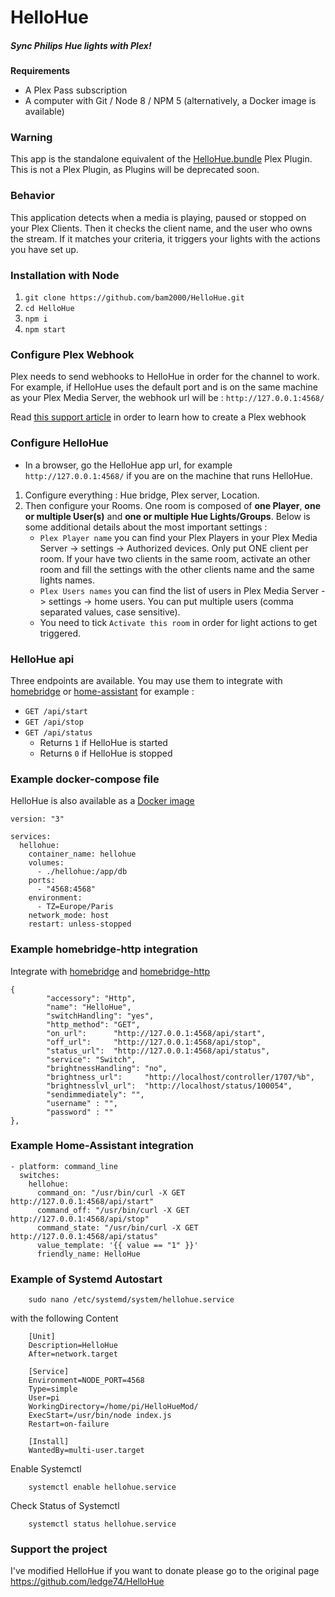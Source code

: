 # HelloHue 

##### Sync Philips Hue lights with Plex!

**Requirements**

 - A Plex Pass subscription
 - A computer with Git / Node 8 / NPM 5 (alternatively, a Docker image is available)
 
### Warning

This app is the standalone equivalent of the [HelloHue.bundle](https://github.com/ledge74/HelloHue.bundle) Plex Plugin. This is not a Plex Plugin, as Plugins will be deprecated soon.

### Behavior

This application detects when a media is playing, paused or stopped on your Plex Clients. Then it checks the client name, and the user who owns the stream. If it matches your criteria, it triggers your lights with the actions you have set up.

### Installation with Node

 1. `git clone https://github.com/bam2000/HelloHue.git`
 2. `cd HelloHue`
 3. `npm i`
 4. `npm start`

### Configure Plex Webhook

Plex needs to send webhooks to HelloHue in order for the channel to work. For example, if HelloHue uses the default port and is on the same machine as your Plex Media Server, the webhook url will be :
`http://127.0.0.1:4568/`

Read [this support article](https://support.plex.tv/articles/115002267687-webhooks/) in order to learn how to create a Plex webhook

### Configure HelloHue

 - In a browser, go the HelloHue app url, for example `http://127.0.0.1:4568/` if you are on the machine that runs HelloHue.
 1. Configure everything : Hue bridge, Plex server, Location.
2. Then configure your Rooms. One room is composed of **one Player**, **one or multiple User(s)** and **one or multiple Hue Lights/Groups**. Below is some additional details about the most important settings :
	 - `Plex Player name` you can find your Plex Players in your Plex Media Server -> settings -> Authorized devices. Only put ONE client per room. If your have two clients in the same room, activate an other room and fill the settings with the other clients name and the same lights names.
	 - `Plex Users names` you can find the list of users in Plex Media Server -> settings -> home users. You can put multiple users (comma separated values, case sensitive).
	 - You need to tick `Activate this room` in order for light actions to get triggered.

### HelloHue api

Three endpoints are available. You may use them to integrate with [homebridge](https://github.com/nfarina/homebridge) or [home-assistant](https://www.home-assistant.io/) for example :

 - `GET /api/start`
 - `GET /api/stop`
 - `GET /api/status`
	 - Returns `1` if HelloHue is started
	 - Returns `0` if HelloHue is stopped

### Example docker-compose file

HelloHue is also available as a [Docker image](https://hub.docker.com/r/ledge74/hellohue/)

    version: "3"
    
    services:
      hellohue:
        container_name: hellohue
        volumes:
          - ./hellohue:/app/db
        ports:
          - "4568:4568"
        environment:
          - TZ=Europe/Paris
        network_mode: host
        restart: unless-stopped

### Example homebridge-http integration
Integrate with [homebridge](https://github.com/nfarina/homebridge) and [homebridge-http](https://github.com/rudders/homebridge-http)

	{
        	"accessory": "Http",
        	"name": "HelloHue",
        	"switchHandling": "yes",
        	"http_method": "GET",
        	"on_url":      "http://127.0.0.1:4568/api/start",
        	"off_url":     "http://127.0.0.1:4568/api/stop",
        	"status_url":  "http://127.0.0.1:4568/api/status",
        	"service": "Switch",
        	"brightnessHandling": "no",
        	"brightness_url":     "http://localhost/controller/1707/%b",
        	"brightnesslvl_url":  "http://localhost/status/100054",
        	"sendimmediately": "",
        	"username" : "",
        	"password" : ""                     
	},

### Example Home-Assistant integration

    - platform: command_line
      switches:
        hellohue:
          command_on: "/usr/bin/curl -X GET http://127.0.0.1:4568/api/start"
          command_off: "/usr/bin/curl -X GET http://127.0.0.1:4568/api/stop"
          command_state: "/usr/bin/curl -X GET http://127.0.0.1:4568/api/status"
          value_template: '{{ value == "1" }}'
          friendly_name: HelloHue
	  
	  
### Example of Systemd Autostart

		sudo nano /etc/systemd/system/hellohue.service 
	
with the following Content

		[Unit]
		Description=HelloHue
		After=network.target

		[Service]
		Environment=NODE_PORT=4568
		Type=simple
		User=pi
		WorkingDirectory=/home/pi/HelloHueMod/
		ExecStart=/usr/bin/node index.js
		Restart=on-failure

		[Install]
		WantedBy=multi-user.target
		
Enable Systemctl
		
		systemctl enable hellohue.service
		
	
Check Status of Systemctl

		systemctl status hellohue.service


### Support the project
I've modified HelloHue
if you want to donate please go to the original page
https://github.com/ledge74/HelloHue
